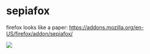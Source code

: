 # sepiafox

firefox looks like a paper: https://addons.mozilla.org/en-US/firefox/addon/sepiafox/

![](https://addons.cdn.mozilla.net/user-media/version-previews/full/3859/3859683.svg)
